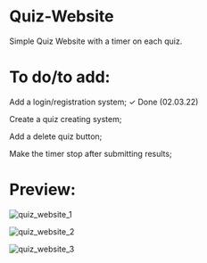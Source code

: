 # Quiz-Website

Simple Quiz Website with a timer on each quiz.

# To do/to add:

Add a login/registration system;
✓ Done (02.03.22)

Create a quiz creating system;

Add a delete quiz button;

Make the timer stop after submitting results;

# Preview:

![quiz_website_1](https://user-images.githubusercontent.com/86254474/156938033-628f03aa-1f46-40a4-9ce7-22fcc68f9dc3.png)

![quiz_website_2](https://user-images.githubusercontent.com/86254474/156938039-c1445738-e9ba-4c91-a9cf-16c0ec1a066d.png)

![quiz_website_3](https://user-images.githubusercontent.com/86254474/156938041-2e7681f3-7056-408a-8ce6-4bf2f3553c31.png)
